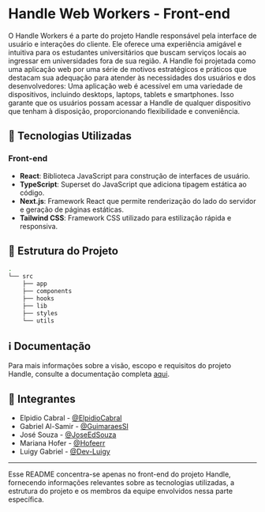 # Handle Web Workers - Front-end

O Handle Workers é a parte do projeto Handle responsável pela interface de usuário e interações do cliente. Ele oferece uma experiência amigável e intuitiva para os estudantes universitários que buscam serviços locais ao ingressar em universidades fora de sua região.
A Handle foi projetada como uma aplicação web por uma série de motivos estratégicos e práticos que destacam sua adequação para atender às necessidades dos usuários e dos desenvolvedores:
Uma aplicação web é acessível em uma variedade de dispositivos, incluindo desktops, laptops, tablets e smartphones. Isso garante que os usuários possam acessar a Handle de qualquer dispositivo que tenham à disposição, proporcionando flexibilidade e conveniência.

## 🚀 Tecnologias Utilizadas

### Front-end

- **React**: Biblioteca JavaScript para construção de interfaces de usuário.
- **TypeScript**: Superset do JavaScript que adiciona tipagem estática ao código.
- **Next.js**: Framework React que permite renderização do lado do servidor e geração de páginas estáticas.
- **Tailwind CSS**: Framework CSS utilizado para estilização rápida e responsiva.

## 📂 Estrutura do Projeto

```bash
.
└── src
    ├── app
    ├── components
    ├── hooks
    ├── lib
    ├── styles
    └── utils
```

## ℹ️ Documentação

Para mais informações sobre a visão, escopo e requisitos do projeto Handle, consulte a documentação completa [aqui](https://github.com/HandleServices/handle-workers-lite/blob/main/docs/Documenta%C3%A7%C3%A3o%20Requisitos%2C%20Vis%C3%A3o%20e%20Escopo.docx.pdf).

## 👥 Integrantes

- Elpidio Cabral - [@ElpidioCabral](https://github.com/elpidiocabral)
- Gabriel Al-Samir - [@GuimaraesSl](https://github.com/GuimaraesSl)
- José Souza - [@JoseEdSouza](http://github.com/JoseEdSouza)
- Mariana Hofer - [@Hofeerr](http://github.com/hofeerr)
- Luigy Gabriel - [@Dev-Luigy](http://github.com/Dev-Luigy)

---

Esse README concentra-se apenas no front-end do projeto Handle, fornecendo informações relevantes sobre as tecnologias utilizadas, a estrutura do projeto e os membros da equipe envolvidos nessa parte específica.
